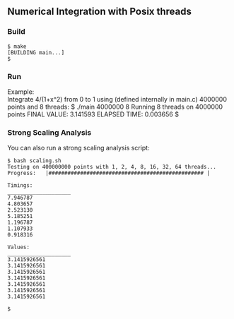 ## Numerical Integration with Posix threads

### Build
```
$ make
[BUILDING main...]
$
```

### Run
Example:  
Integrate 4/(1+x^2) from 0 to 1 using (defined internally in main.c) 4000000 points and 8 threads:
$ ./main 4000000 8
Running 8 threads on 4000000 points
FINAL VALUE: 3.141593
ELAPSED TIME: 0.003656
$


### Strong Scaling Analysis
You can also run a strong scaling analysis script:
```
$ bash scaling.sh 
Testing on 400000000 points with 1, 2, 4, 8, 16, 32, 64 threads...
Progress:   |################################################# |

Timings:
____________________
7.946787
4.803657
2.523130
5.185251
1.196787
1.107933
0.918316

Values:
____________________
3.1415926561
3.1415926561
3.1415926561
3.1415926561
3.1415926561
3.1415926561
3.1415926561

$
```
